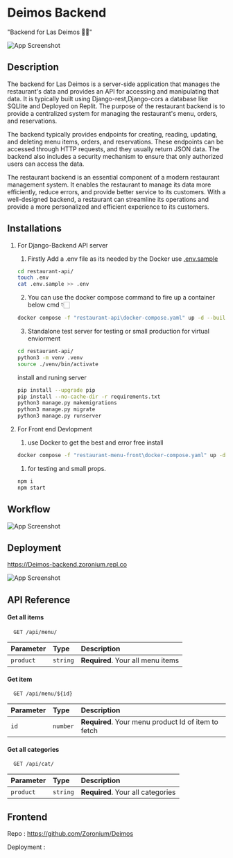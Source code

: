 
# Deimos Backend

"Backend for Las Deimos 🚀✨"

![App Screenshot](https://github.com/Zoronium/Deimos/blob/main/LdBackend.png?raw=true)



## Description



The backend for Las Deimos is a server-side application that manages the restaurant's data and provides an API for accessing and manipulating that data. It is typically built using Django-rest,Django-cors a database like SQLlite and Deployed on Replit. The purpose of the restaurant backend is to provide a centralized system for managing the restaurant's menu, orders, and reservations.

The backend typically provides endpoints for creating, reading, updating, and deleting menu items, orders, and reservations. These endpoints can be accessed through HTTP requests, and they usually return JSON data. The backend also includes a security mechanism to ensure that only authorized users can access the data.

The restaurant backend is an essential component of a modern restaurant management system. It enables the restaurant to manage its data more efficiently, reduce errors, and provide better service to its customers. With a well-designed backend, a restaurant can streamline its operations and provide a more personalized and efficient experience to its customers.
## Installations

1. For Django-Backend API server

   1. Firstly Add a .env file as its needed by the Docker use [.env.sample](./restaurant-api/.env.sample)

   ```bash
   cd restaurant-api/
   touch .env
   cat .env.sample >> .env
   ```

   2. You can use the docker compose command to fire up a container
      below cmd 👇🏻

   ```bash
   docker compose -f "restaurant-api\docker-compose.yaml" up -d --build
   ```

   3. Standalone test server for testing or small production
      for virtual enviorment

   ```bash
   cd restaurant-api/
   python3 -m venv .venv
   source ./venv/bin/activate
   ```

   install and runing server

   ```bash
   pip install --upgrade pip
   pip install --no-cache-dir -r requirements.txt
   python3 manage.py makemigrations
   python3 manage.py migrate
   python3 manage.py runserver
   ```

2. For Front end Devlopment

   1. use Docker to get the best and error free install

   ```bash
   docker compose -f "restaurant-menu-front\docker-compose.yaml" up -d --build
   ```

   1. for testing and small props.

   ```bash
   npm i
   npm start
   ```
## Workflow

![App Screenshot](https://github.com/Zoronium/Deimos/blob/main/BackendWorkflow.png?raw=true)

## Deployment

https://Deimos-backend.zoronium.repl.co

![App Screenshot](https://blog.replit.com/images/new_logo/existing_logo.jpg?v=1664916455431
)


## API Reference

#### Get all items

```http
  GET /api/menu/
```

| Parameter | Type     | Description                |
| :-------- | :------- | :------------------------- |
| `product` | `string` | **Required**. Your all menu items |

#### Get item

```http
  GET /api/menu/${id}
```

| Parameter | Type     | Description                       |
| :-------- | :------- | :-------------------------------- |
| `id`      | `number` | **Required**. Your menu product Id of item to fetch |

#### Get all categories

```http
  GET /api/cat/
```

| Parameter | Type     | Description                |
| :-------- | :------- | :------------------------- |
| `product` | `string` | **Required**. Your all categories |


## Frontend

Repo : https://github.com/Zoronium/Deimos

Deployment : 